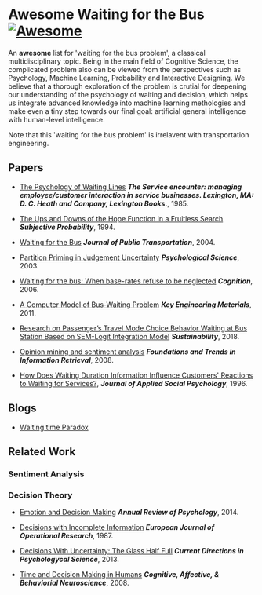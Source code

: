 # Awesome Waiting for the Bus [![Awesome](https://awesome.re/badge.svg)](https://awesome.re)
An **awesome** list for 'waiting for the bus problem', a classical multidisciplinary topic. Being in the main field of Cognitive Science, the complicated problem also can be viewed from the perspectives such as Psychology, Machine Learning, Probability and Interactive Designing. We believe that a thorough exploration of the problem is crutial for deepening our understanding of the psychology of waiting and decision, which helps us integrate advanced knowledge into machine learning methologies and make even a tiny step towards our final goal: artificial general intelligence with human-level intelligence. 

Note that this 'waiting for the bus problem' is irrelavent with transportation engineering.

## Papers

* [The Psychology of Waiting Lines](https://davidmaister.com/wp-content/themes/davidmaister/pdf/PsycholgyofWaitingLines751.pdf) ***The Service encounter: managing employee/customer interaction in service businesses. Lexington, MA: D. C. Heath and Company, Lexington Books.***, 1985.

* [The Ups and Downs of the Hope Function in a Fruitless Search](https://www.gwern.net/docs/statistics/bayes/1994-falk) ***Subjective Probability***, 1994.

* [Waiting for the Bus](https://scholarcommons.usf.edu/jpt/vol7/iss4/4/) ***Journal of Public Transportation***, 2004.

* [Partition Priming in Judgement Uncertainty](http://sage.cnpereading.com/paragraph/download/?doi=10.1111/1467-9280.02431) ***Psychological Science***, 2003.

* [Waiting for the bus: When base-rates refuse to be neglected](https://www.gwern.net/docs/statistics/bayes/2007-teigen.pdf) ***Cognition***, 2006.

* [A Computer Model of Bus-Waiting Problem](https://www.scientific.net/KEM.474-476.1263) ***Key Engineering Materials***, 2011.

* [Research on Passenger’s Travel Mode Choice Behavior Waiting at Bus Station Based on SEM-Logit Integration Model](https://search.proquest.com/docview/2108754863?pq-origsite=summon) ***Sustainability***, 2018.

* [Opinion mining and sentiment analysis](http://www.cs.cornell.edu/home/llee/omsa/omsa.pdf) ***Foundations and Trends in Information Retrieval***, 2008.

* [How Does Waiting Duration Information Influence Customers' Reactions to Waiting for Services?](https://onlinelibrary.wiley.com/doi/epdf/10.1111/j.1559-1816.1996.tb00093.x), ***Journal of Applied Social Psychology***, 1996.

## Blogs

* [Waiting time Paradox](https://jakevdp.github.io/blog/2018/09/13/waiting-time-paradox/)

## Related Work

### Sentiment Analysis


### Decision Theory

* [Emotion and Decision Making](https://www.annualreviews.org/doi/pdf/10.1146/annurev-psych-010213-115043) ***Annual Review of Psychology***, 2014.

* [Decisions with Incomplete Information](http://static.luiss.it/hey/ambiguity/papers/Weber_1987.pdf) ***European Journal of Operational Research***, 1987.

* [Decisions With Uncertainty: The Glass Half Full](http://sage.cnpereading.com/paragraph/download/?doi=10.1177/0963721413481473) ***Current Directions in Psychologycal Science***, 2013.

* [Time and Decision Making in Humans](https://doi.org/10.3758/CABN.8.4.509) ***Cognitive, Affective, & Behaviorial Neuroscience***, 2008. 


